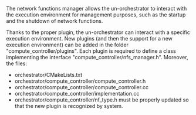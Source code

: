The network functions manager allows the un-orchestrator to interact with the 
execution environment for management purposes, such as the startup and the
shutdown of network functions.

Thanks to the proper plugin, the un-orchestrator can interact with a specific 
execution environment. New plugins (and then the support for a new execution
environment) can be added in the folder "compute_controller/plugins".
Each plugin is required to define a class implementing the interface 
"compute_controller/nfs_manager.h". Moreover, the files:
* orchestrator/CMakeLists.txt
* orchestrator/compute_controller/compute_controller.h
* orchestrator/compute_controller/compute_controller.cc
* orchestrator/compute_controller/implementation.cc
* orchestrator/compute_controller/nf_type.h
must be properly updated so that the new plugin is recognized by system.
	
